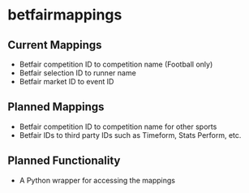 # betfairmappings

## Current Mappings

* Betfair competition ID to competition name (Football only)
* Betfair selection ID to runner name
* Betfair market ID to event ID

## Planned Mappings

* Betfair competition ID to competition name for other sports
* Betfair IDs to third party IDs such as Timeform, Stats Perform, etc.

## Planned Functionality

* A Python wrapper for accessing the mappings
